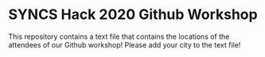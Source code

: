 # SYNCS Hack 2020 Github Workshop
This repository contains a text file that contains the locations of the attendees of our Github workshop!
Please add your city to the text file! 
